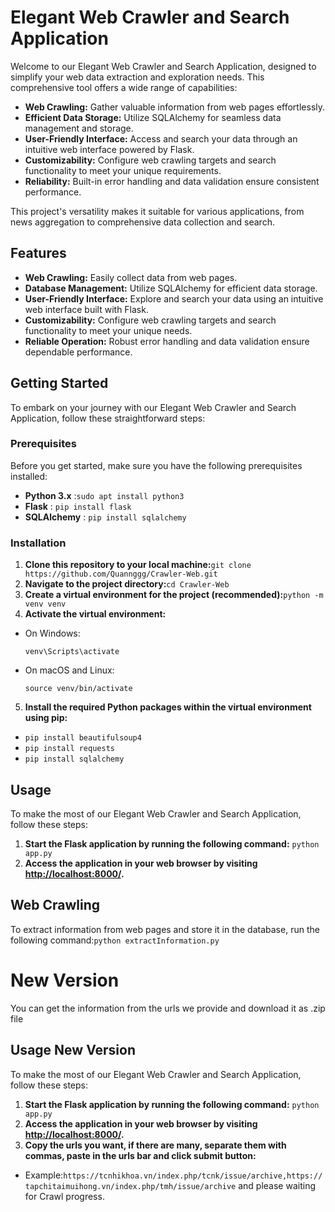 # Elegant Web Crawler and Search Application

Welcome to our Elegant Web Crawler and Search Application, designed to simplify your web data extraction and exploration needs. This comprehensive tool offers a wide range of capabilities:

- **Web Crawling:** Gather valuable information from web pages effortlessly.
- **Efficient Data Storage:** Utilize SQLAlchemy for seamless data management and storage.
- **User-Friendly Interface:** Access and search your data through an intuitive web interface powered by Flask.
- **Customizability:** Configure web crawling targets and search functionality to meet your unique requirements.
- **Reliability:** Built-in error handling and data validation ensure consistent performance.

This project's versatility makes it suitable for various applications, from news aggregation to comprehensive data collection and search.

## Features

- **Web Crawling:** Easily collect data from web pages.
- **Database Management:** Utilize SQLAlchemy for efficient data storage.
- **User-Friendly Interface:** Explore and search your data using an intuitive web interface built with Flask.
- **Customizability:** Configure web crawling targets and search functionality to meet your unique needs.
- **Reliable Operation:** Robust error handling and data validation ensure dependable performance.

## Getting Started

To embark on your journey with our Elegant Web Crawler and Search Application, follow these straightforward steps:

### Prerequisites

Before you get started, make sure you have the following prerequisites installed:

- **Python 3.x** :```sudo apt install python3```
- **Flask** : ```pip install flask```
- **SQLAlchemy** : ```pip install sqlalchemy```

### Installation

1. **Clone this repository to your local machine:**```git clone https://github.com/Quannggg/Crawler-Web.git```
2. **Navigate to the project directory:**```cd Crawler-Web```
3. **Create a virtual environment for the project (recommended):**```python -m venv venv```
4. **Activate the virtual environment:**
- On Windows:
  ```
  venv\Scripts\activate
  ```
- On macOS and Linux:
  ```
  source venv/bin/activate
  ```

5. **Install the required Python packages within the virtual environment using pip:**
- ```pip install beautifulsoup4```
- ```pip install requests```
- ```pip install sqlalchemy```
## Usage
To make the most of our Elegant Web Crawler and Search Application, follow these steps:
1. **Start the Flask application by running the following command:** ```python app.py```
2. **Access the application in your web browser by visiting [http://localhost:8000/](http://localhost:8000/).**
## Web Crawling
To extract information from web pages and store it in the database, run the following command:```python extractInformation.py```

# New Version
You can get the information from the urls we provide and download it as .zip file
## Usage New Version 
To make the most of our Elegant Web Crawler and Search Application, follow these steps:
1. **Start the Flask application by running the following command:** ```python app.py```
2. **Access the application in your web browser by visiting [http://localhost:8000/](http://localhost:8000/).**
3. **Copy the urls you want, if there are many, separate them with commas, paste in the urls bar and click submit button:**
- Example:```https://tcnhikhoa.vn/index.php/tcnk/issue/archive,https://tapchitaimuihong.vn/index.php/tmh/issue/archive``` and please waiting for Crawl progress.
